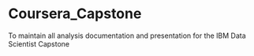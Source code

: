 # Coursera_Capstone
To maintain all analysis documentation and presentation for the IBM Data Scientist Capstone
